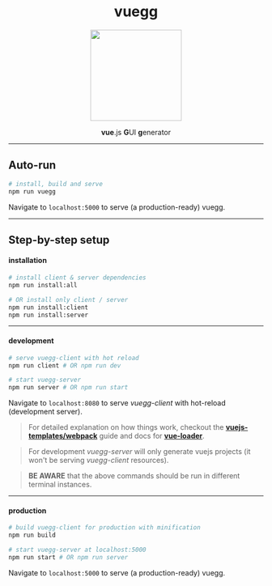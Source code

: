 <h1 align="center">vuegg</h1>
<p align="center">
  <a href="https://vuegg.now.sh" target="_blank">
    <img width="180" src="https://vuegg.now.sh/static/vuegg-fam.svg">
  </a>
</p>
<p align="center"><strong>vue</strong>.js <strong>G</strong>UI <strong>g</strong>enerator</p>

---

## Auto-run
``` bash
# install, build and serve
npm run vuegg
```
Navigate to `localhost:5000` to serve (a production-ready) vuegg.

---

## Step-by-step setup

#### installation
``` bash
# install client & server dependencies
npm run install:all

# OR install only client / server
npm run install:client
npm run install:server
```
---

#### development
``` bash
# serve vuegg-client with hot reload
npm run client # OR npm run dev

# start vuegg-server
npm run server # OR npm run start
```
Navigate to `localhost:8080` to serve *vuegg-client* with hot-reload (development server).

> For detailed explanation on how things work, checkout the **[vuejs-templates/webpack](http://vuejs-templates.github.io/webpack/)** guide and docs for **[vue-loader](http://vuejs.github.io/vue-loader)**.

> For development *vuegg-server* will only generate vuejs projects (it won't be serving *vuegg-client* resources).

> **BE AWARE** that the above commands should be run in different terminal instances.

---

#### production
``` bash
# build vuegg-client for production with minification
npm run build

# start vuegg-server at localhost:5000
npm run start # OR npm run server
```
Navigate to `localhost:5000` to serve (a production-ready) vuegg.
